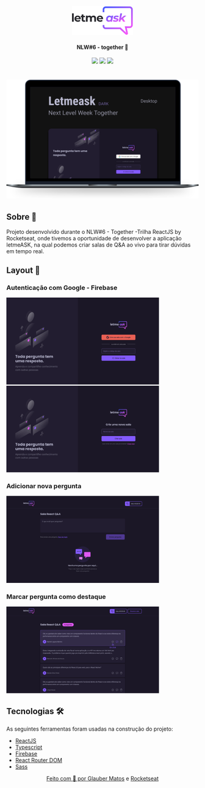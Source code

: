 <p align='center'>
    <img alt="Letmeask" src=".github/logo.svg" width="160px">
</p>

<h4 align='center'>
NLW#6 - together 🚀
</h4>

<p align="center">
<img src="https://img.shields.io/badge/NLW-%236-blueviolet"/>
<img src="https://img.shields.io/badge/Size-1.10Mb-blue"/>
<img src="https://img.shields.io/badge/License-MIT-green"/>

</p>

<h1 align="center">
    <img alt="Letmeask" title="Letmeask" src=".github/cover.svg" />
</h1>

<div align="left">
  <h2>Sobre 📘</h2>
  <p>Projeto desenvolvido durante o NLW#6 - Together -Trilha ReactJS by Rocketseat, onde tivemos a oportunidade de desenvolver a aplicação letmeASK, na qual podemos criar salas de Q&A ao vivo para tirar dúvidas em tempo real.</p>
</div>

<div>
    <h2>Layout 🔖</h2>
    <h3>Autenticação com Google - Firebase</h3>
    <img src="./.github/home.svg" width="400px"/>
    <img src="./.github/new-room.svg" width="400px">
    <h3>Adicionar nova pergunta</h3>
    <img src="./.github/new-question.svg" width="400px"/>
    <h3>Marcar pergunta como destaque</h3>
    <img src="./.github/question-highlighted.svg" width="400px">
</div>

<div align="left">
  <h2>Tecnologias 🛠</h2>
  <p>As seguintes ferramentas foram usadas na construção do projeto:</p>
  <ul>
    <li> <a href="https://pt-br.reactjs.org/">ReactJS</li>  
    <li> <a href="https://www.typescriptlang.org/">Typescript </li>  
    <li> <a href="https://firebase.google.com/?hl=pt">Firebase </li>  
    <li> <a href="https://reactrouter.com/">React Router DOM</li>  
    <li> <a href="https://sass-lang.com/">Sass</li>  
</div>

<div align="center">
Feito com 💜 por
    <a href="https://github.com/glaubermatos">Glauber Matos</a> e
    <a href="https://github.com/Rocketseat">
      Rocketseat
    </a>
  </sub>
</div>
